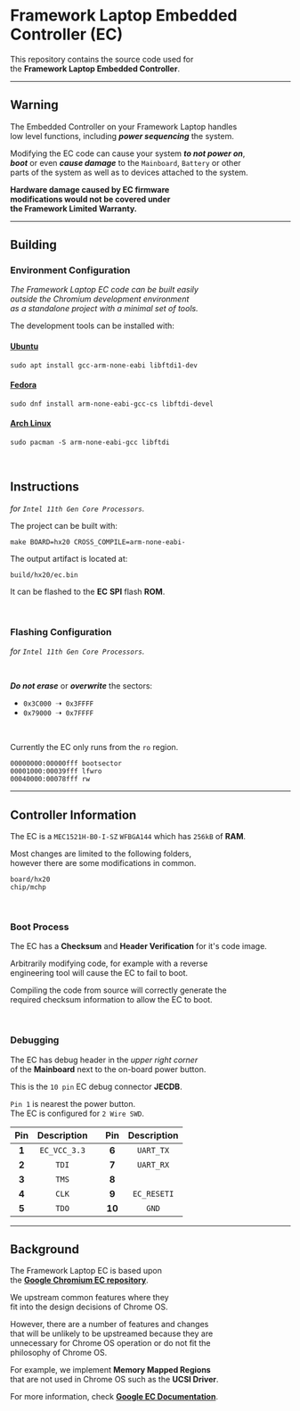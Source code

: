 # Framework Laptop Embedded Controller (EC)

This repository contains the source code used for<br>
the **Framework Laptop Embedded Controller**.

---

## Warning

The Embedded Controller on your Framework Laptop handles<br>
low level functions, including ***power sequencing*** the system.

Modifying the EC code can cause your system ***to not power on***, <br>
***boot*** or even ***cause damage*** to the `Mainboard`, `Battery` or other <br>
parts of the system as well as to devices attached to the system.

**Hardware damage caused by EC firmware** <br>
**modifications would not be covered under** <br>
**the Framework Limited Warranty.**

---

## Building

### Environment Configuration

*The Framework Laptop EC code can be built easily* <br>
*outside the Chromium development environment* <br>
*as a standalone project with a minimal set of tools.*

The development tools can be installed with:

#### **[Ubuntu]**

```
sudo apt install gcc-arm-none-eabi libftdi1-dev
```

#### **[Fedora]**

```
sudo dnf install arm-none-eabi-gcc-cs libftdi-devel
```

#### **[Arch Linux]**

```
sudo pacman -S arm-none-eabi-gcc libftdi
```


<br>

## Instructions
*for `Intel 11th Gen Core Processors`.*

The project can be built with:

```
make BOARD=hx20 CROSS_COMPILE=arm-none-eabi-
```

The output artifact is located at:

```
build/hx20/ec.bin
```

It can be flashed to the **EC** **SPI** flash **ROM**.

<br>

### Flashing Configuration

*for `Intel 11th Gen Core Processors`.*

<br>

***Do not erase*** or ***overwrite*** the sectors:
- `0x3C000` ➝ `0x3FFFF`
- `0x79000` ➝ `0x7FFFF`

<br>

Currently the EC only runs from the `ro` region.

```
00000000:00000fff bootsector
00001000:00039fff lfwro
00040000:00078fff rw
```

---

## Controller Information

The EC is a `MEC1521H-B0-I-SZ` `WFBGA144` which has `256kB` of **RAM**.

Most changes are limited to the following folders, <br>
however there are some modifications in common.

```
board/hx20
chip/mchp
```

<br>

### Boot Process

The EC has a **Checksum** and **Header Verification** for it's code image.

Arbitrarily modifying code, for example with a reverse<br>
engineering tool will cause the EC to fail to boot.

Compiling the code from source will correctly generate the<br> required checksum information to allow the EC to boot.

<br>

### Debugging

The EC has debug header in the *upper right corner*<br>
of the **Mainboard** next to the on-board power button.

This is the `10 pin` EC debug connector **JECDB**.

`Pin 1` is nearest the power button. <br>
The EC is configured for `2 Wire SWD`.

|  Pin  | Description | |  Pin  | Description |
|:-----:|:-----------:|-|:-----:|:-----------:|
| **1** | `EC_VCC_3.3`| | **6** | `UART_TX`
| **2** | `TDI`       | | **7** | `UART_RX`
| **3** | `TMS`       | | **8** |
| **4** | `CLK`       | | **9** | `EC_RESETI`
| **5** | `TDO`       | |**10** | `GND`

---

## Background

The Framework Laptop EC is based upon <br>
the **[Google Chromium EC repository][Google EC]**.

We upstream common features where they <br>
fit into the design decisions of Chrome OS.

However, there are a number of features and changes <br>
that will be unlikely to be upstreamed because they are <br>
unnecessary for Chrome OS operation or do not fit the <br>
philosophy of Chrome OS.

For example, we implement **Memory Mapped Regions** <br>
that are not used in Chrome OS such as the **UCSI Driver**.

For more information, check **[Google EC Documentation][Google Documentation]**.

<!----------------------------------------------------------------------------->

[Ubuntu]: https://ubuntu.com/
[Fedora]: https://getfedora.org/
[Arch Linux]: https://archlinux.org/

[Google Documentation]: docs/Google%20Controller.md
[Google EC]: https://chromium.googlesource.com/chromiumos/platform/ec
